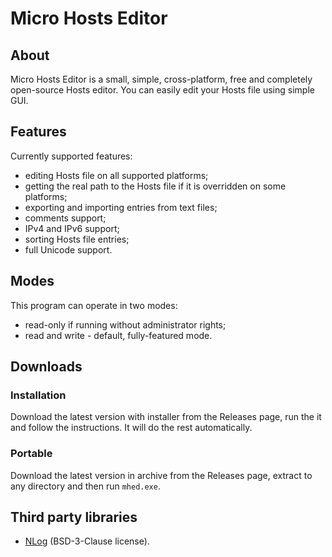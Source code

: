# Micro Hosts Editor

## About

Micro Hosts Editor is a small, simple, cross-platform, free and completely open-source Hosts editor. You can easily edit your Hosts file using simple GUI.

## Features

Currently supported features:

  * editing Hosts file on all supported platforms;
  * getting the real path to the Hosts file if it is overridden on some platforms;
  * exporting and importing entries from text files;
  * comments support;
  * IPv4 and IPv6 support;
  * sorting Hosts file entries;
  * full Unicode support.

## Modes

This program can operate in two modes:

  * read-only if running without administrator rights;
  * read and write - default, fully-featured mode.

## Downloads

### Installation

Download the latest version with installer from the Releases page, run the it and follow the instructions. It will do the rest automatically.

### Portable

Download the latest version in archive from the Releases page, extract to any directory and then run `mhed.exe`.

## Third party libraries

  * [NLog](https://github.com/NLog/NLog) (BSD-3-Clause license).
